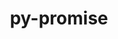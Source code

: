 ---
title: "py-promise"
layout: cache
categories: [package, develop]
meta: {"versions": ["2.3"], "compilers": ["gcc@=11.3.0", "gcc@=11.4.0"], "oss": ["ubuntu22.04"], "platforms": ["linux"], "targets": ["x86_64_v3"], "stacks": ["ml-linux-x86_64-cpu", "ml-linux-x86_64-cuda", "ml-linux-x86_64-rocm", "root"], "num_specs": 10, "num_specs_by_stack": {"ml-linux-x86_64-cuda": 10, "ml-linux-x86_64-rocm": 10, "root": 10, "ml-linux-x86_64-cpu": 10}}
spec_details: [{"hash": "pdv6l6zzt5x2hdimscewseoze5zjr3xa", "compiler": "gcc@=11.3.0", "versions": ["2.3"], "os": "ubuntu22.04", "platform": "linux", "target": "x86_64_v3", "variants": ["build_system=python_pip"], "stacks": ["ml-linux-x86_64-cuda", "ml-linux-x86_64-rocm", "root", "ml-linux-x86_64-cpu"], "size": "-", "tarball": "https://binaries.spack.io/develop/build_cache/linux-ubuntu22.04-x86_64_v3/gcc-11.3.0/py-promise-2.3/linux-ubuntu22.04-x86_64_v3-gcc-11.3.0-py-promise-2.3-pdv6l6zzt5x2hdimscewseoze5zjr3xa.spack"}, {"hash": "7i5jh73pimop5tnjqn6x5ql54vtpszml", "compiler": "gcc@=11.3.0", "versions": ["2.3"], "os": "ubuntu22.04", "platform": "linux", "target": "x86_64_v3", "variants": ["build_system=python_pip"], "stacks": ["ml-linux-x86_64-cuda", "ml-linux-x86_64-rocm", "root", "ml-linux-x86_64-cpu"], "size": "-", "tarball": "https://binaries.spack.io/develop/build_cache/linux-ubuntu22.04-x86_64_v3/gcc-11.3.0/py-promise-2.3/linux-ubuntu22.04-x86_64_v3-gcc-11.3.0-py-promise-2.3-7i5jh73pimop5tnjqn6x5ql54vtpszml.spack"}, {"hash": "3r5zeveilf6ddeu4ptdgjorum4ekeghe", "compiler": "gcc@=11.3.0", "versions": ["2.3"], "os": "ubuntu22.04", "platform": "linux", "target": "x86_64_v3", "variants": ["build_system=python_pip"], "stacks": ["ml-linux-x86_64-cuda", "ml-linux-x86_64-rocm", "root", "ml-linux-x86_64-cpu"], "size": "-", "tarball": "https://binaries.spack.io/develop/build_cache/linux-ubuntu22.04-x86_64_v3/gcc-11.3.0/py-promise-2.3/linux-ubuntu22.04-x86_64_v3-gcc-11.3.0-py-promise-2.3-3r5zeveilf6ddeu4ptdgjorum4ekeghe.spack"}, {"hash": "vm4bnqkbk4vdj2lyx2sw276oqasdloer", "compiler": "gcc@=11.3.0", "versions": ["2.3"], "os": "ubuntu22.04", "platform": "linux", "target": "x86_64_v3", "variants": ["build_system=python_pip"], "stacks": ["ml-linux-x86_64-cuda", "ml-linux-x86_64-rocm", "root", "ml-linux-x86_64-cpu"], "size": "-", "tarball": "https://binaries.spack.io/develop/build_cache/linux-ubuntu22.04-x86_64_v3/gcc-11.3.0/py-promise-2.3/linux-ubuntu22.04-x86_64_v3-gcc-11.3.0-py-promise-2.3-vm4bnqkbk4vdj2lyx2sw276oqasdloer.spack"}, {"hash": "w4vbzw4omoazabevix2wqr5mhn66753x", "compiler": "gcc@=11.3.0", "versions": ["2.3"], "os": "ubuntu22.04", "platform": "linux", "target": "x86_64_v3", "variants": ["build_system=python_pip"], "stacks": ["ml-linux-x86_64-cuda", "ml-linux-x86_64-rocm", "root", "ml-linux-x86_64-cpu"], "size": "-", "tarball": "https://binaries.spack.io/develop/build_cache/linux-ubuntu22.04-x86_64_v3/gcc-11.3.0/py-promise-2.3/linux-ubuntu22.04-x86_64_v3-gcc-11.3.0-py-promise-2.3-w4vbzw4omoazabevix2wqr5mhn66753x.spack"}, {"hash": "eojd4gpe3ubwn254x45baitmwv3lioqr", "compiler": "gcc@=11.3.0", "versions": ["2.3"], "os": "ubuntu22.04", "platform": "linux", "target": "x86_64_v3", "variants": ["build_system=python_pip"], "stacks": ["ml-linux-x86_64-cuda", "ml-linux-x86_64-rocm", "root", "ml-linux-x86_64-cpu"], "size": "-", "tarball": "https://binaries.spack.io/develop/build_cache/linux-ubuntu22.04-x86_64_v3/gcc-11.3.0/py-promise-2.3/linux-ubuntu22.04-x86_64_v3-gcc-11.3.0-py-promise-2.3-eojd4gpe3ubwn254x45baitmwv3lioqr.spack"}, {"hash": "htpixnlhczoajcjy4vh3aoyg2o5lugwg", "compiler": "gcc@=11.3.0", "versions": ["2.3"], "os": "ubuntu22.04", "platform": "linux", "target": "x86_64_v3", "variants": ["build_system=python_pip"], "stacks": ["ml-linux-x86_64-cuda", "ml-linux-x86_64-rocm", "root", "ml-linux-x86_64-cpu"], "size": "-", "tarball": "https://binaries.spack.io/develop/build_cache/linux-ubuntu22.04-x86_64_v3/gcc-11.3.0/py-promise-2.3/linux-ubuntu22.04-x86_64_v3-gcc-11.3.0-py-promise-2.3-htpixnlhczoajcjy4vh3aoyg2o5lugwg.spack"}, {"hash": "tolyujorhxzyvt35l3e2q2ck5smduf4o", "compiler": "gcc@=11.3.0", "versions": ["2.3"], "os": "ubuntu22.04", "platform": "linux", "target": "x86_64_v3", "variants": ["build_system=python_pip"], "stacks": ["ml-linux-x86_64-cuda", "ml-linux-x86_64-rocm", "root", "ml-linux-x86_64-cpu"], "size": "-", "tarball": "https://binaries.spack.io/develop/build_cache/linux-ubuntu22.04-x86_64_v3/gcc-11.3.0/py-promise-2.3/linux-ubuntu22.04-x86_64_v3-gcc-11.3.0-py-promise-2.3-tolyujorhxzyvt35l3e2q2ck5smduf4o.spack"}, {"hash": "rcol5qcrg4pqudu6qfu5dz6hsli47pr7", "compiler": "gcc@=11.3.0", "versions": ["2.3"], "os": "ubuntu22.04", "platform": "linux", "target": "x86_64_v3", "variants": ["build_system=python_pip"], "stacks": ["ml-linux-x86_64-cuda", "ml-linux-x86_64-rocm", "root", "ml-linux-x86_64-cpu"], "size": "-", "tarball": "https://binaries.spack.io/develop/build_cache/linux-ubuntu22.04-x86_64_v3/gcc-11.3.0/py-promise-2.3/linux-ubuntu22.04-x86_64_v3-gcc-11.3.0-py-promise-2.3-rcol5qcrg4pqudu6qfu5dz6hsli47pr7.spack"}, {"hash": "ydzybfplmft63oqcfvmgs7uq52puc654", "compiler": "gcc@=11.4.0", "versions": ["2.3"], "os": "ubuntu22.04", "platform": "linux", "target": "x86_64_v3", "variants": ["build_system=python_pip"], "stacks": ["ml-linux-x86_64-cuda", "ml-linux-x86_64-rocm", "root", "ml-linux-x86_64-cpu"], "size": "-", "tarball": "https://binaries.spack.io/develop/build_cache/linux-ubuntu22.04-x86_64_v3/gcc-11.4.0/py-promise-2.3/linux-ubuntu22.04-x86_64_v3-gcc-11.4.0-py-promise-2.3-ydzybfplmft63oqcfvmgs7uq52puc654.spack"}]
---